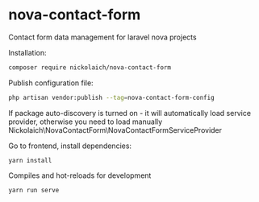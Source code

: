# nova-contact-form

Contact form data management for laravel nova projects

Installation:

```bash
composer require nickolaich/nova-contact-form
```

Publish configuration file:

```bash
php artisan vendor:publish --tag=nova-contact-form-config
```

If package auto-discovery is turned on - it will automatically load service provider, otherwise you need to load manually Nickolaich\NovaContactForm\NovaContactFormServiceProvider

Go to frontend, install dependencies:

```
yarn install
```

Compiles and hot-reloads for development

```
yarn run serve
```
